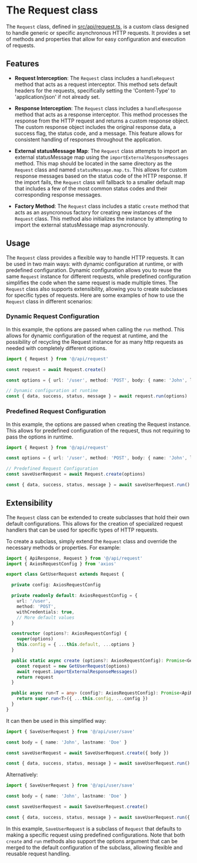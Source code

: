 # The Request class

The `Request` class, defined in [src/api/request.ts](src/api/request.ts), is a custom class designed to handle generic or specific asynchronous HTTP requests. It provides a set of methods and properties that allow for easy configuration and execution of requests.

## Features

- **Request Interception**: The `Request` class includes a `handleRequest` method that acts as a request interceptor. This method sets default headers for the requests, specifically setting the 'Content-Type' to 'application/json' if not already set.

- **Response Interception**: The `Request` class includes a `handleResponse` method that acts as a response interceptor. This method processes the response from the HTTP request and returns a custom response object. The custom response object includes the original response data, a success flag, the status code, and a message. This feature allows for consistent handling of responses throughout the application.

- **External statusMessage Map**: The `Request` class attempts to import an external statusMessage map using the `importExternalResponseMessages` method. This map should be located in the same directory as the `Request` class and named `statusMessage.map.ts`. This allows for custom response messages based on the status code of the HTTP response. If the import fails, the `Request` class will fallback to a smaller default map that includes a few of the most common status codes and their corresponding response messages.

- **Factory Method**: The `Request` class includes a static `create` method that acts as an asyncronous factory for creating new instances of the `Request` class. This method also initializes the instance by attempting to import the external statusMessage map asyncronously.

## Usage

The `Request` class provides a flexible way to handle HTTP requests. It can be used in two main ways: with dynamic configuration at runtime, or with predefined configuration. Dynamic configuration allows you to reuse the same `Request` instance for different requests, while predefined configuration simplifies the code when the same request is made multiple times. The `Request` class also supports extensibility, allowing you to create subclasses for specific types of requests. Here are some examples of how to use the `Request` class in different scenarios:

### Dynamic Request Configuration
In this example, the options are passed when calling the `run` method. This allows for dynamic configuration of the request at runtime, and the possibility of recycling the Request instance for as many http requests as needed with completely different options.

```ts
import { Request } from '@/api/request'

const request = await Request.create()

const options = { url: '/user', method: 'POST', body: { name: 'John', lastname: 'Doe' } }

// Dynamic configuration at runtime
const { data, success, status, message } = await request.run(options)
```

### Predefined Request Configuration

In this example, the options are passed when creating the Request instance. This allows for predefined configuration of the request, thus not requiring to pass the options in runtime.

```ts
import { Request } from '@/api/request'

const options = { url: '/user', method: 'POST', body: { name: 'John', lastname: 'Doe' } }

// Predefined Request Configuration
const saveUserRequest = await Request.create(options)

const { data, success, status, message } = await saveUserRequest.run()
```

## Extensibility

The `Request` class can be extended to create subclasses that hold their own default configurations. This allows for the creation of specialized request handlers that can be used for specific types of HTTP requests.

To create a subclass, simply extend the `Request` class and override the necessary methods or properties. For example:

```ts
import { ApiResponse, Request } from '@/api/request'
import { AxiosRequestConfig } from 'axios'

export class GetUserRequest extends Request {

  private config: AxiosRequestConfig

  private readonly default: AxiosRequestConfig = {
    url: '/user',
    method: 'POST',
    withCredentials: true,
    // More default values
  }

  constructor (options?: AxiosRequestConfig) {
    super(options)
    this.config = { ...this.default, ...options }
  }

  public static async create (options?: AxiosRequestConfig): Promise<GetUserRequest> {
    const request = new GetUserRequest(options)
    await request.importExternalResponseMessages()
    return request
  }

  public async run<T = any> (config?: AxiosRequestConfig): Promise<ApiResponse<T>> {
    return super.run<T>({ ...this.config, ...config })
  }
}
```

It can then be used in this simplified way:

```ts
import { SaveUserRequest } from '@/api/user/save'

const body = { name: 'John', lastname: 'Doe' }

const saveUserRequest = await SaveUserRequest.create({ body })

const { data, success, status, message } = await saveUserRequest.run()
```

Alternatively:

```ts
import { SaveUserRequest } from '@/api/user/save'

const body = { name: 'John', lastname: 'Doe' }

const saveUserRequest = await SaveUserRequest.create()

const { data, success, status, message } = await saveUserRequest.run({ body })
```

In this example, `SaveUserRequest` is a subclass of `Request` that defaults to making a specific request using predefined configurations. Note that both `create` and `run` methods also support the options argument that can be merged to the default configuration of the subclass, allowing flexible and reusable request handling.
